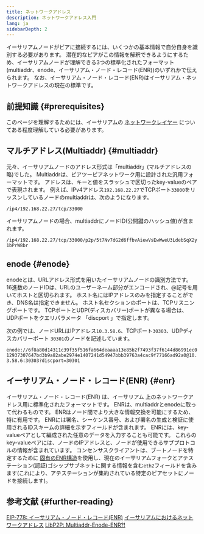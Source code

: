 ```yaml
---
title: ネットワークアドレス
description: ネットワークアドレス入門
lang: ja
sidebarDepth: 2
---
```


イーサリアムノードがピアに接続するには、いくつかの基本情報で自分自身を識別する必要があります。 潜在的なピアがこの情報を解釈できるようにするため、イーサリアムノードが理解できる3つの標準化されたフォーマット(multiaddr、enode、イーサリアム・ノード・レコード(ENR))のいずれかで伝えられます。 なお、イーサリアム・ノード・レコード(ENR)はイーサリアム・ネットワークアドレスの現在の標準です。

## 前提知識 {#prerequisites}

このページを理解するためには、イーサリアムの [ネットワークレイヤー](/developers/docs/networking-layer/) についてある程度理解している必要があります。

## マルチアドレス(Multiaddr) {#multiaddr}

元々、イーサリアムノードのアドレス形式は「multiaddr」(マルチアドレスの略)でした。 Multiaddrは、ピアツーピアネットワーク用に設計された汎用フォーマットです。 アドレスは、キーと値をスラッシュで区切ったkey-valueのペアで表現されます。 例えば、IPv4アドレス`192.168.22.27`でTCPポート`33000`をリッスンしているノードのmultiaddrは、次のようになります。

`/ip4/192.168.22.27/tcp/33000`

イーサリアムノードの場合、multiaddrにノードID(公開鍵のハッシュ値)が含まれます。

`/ip4/192.168.22.27/tcp/33000/p2p/5t7Nv7dG2d6ffbvAiewVsEwWweU3LdebSqX2y1bPrW8br`

## enode {#enode}

enodeとは、URLアドレス形式を用いたイーサリアムノードの識別方法です。 16進数のノードIDは、URLのユーザーネーム部分がエンコードされ、@記号を用いてホストと区切られます。 ホスト名にはIPアドレスのみを指定することができ、DNS名は指定できません。 ホスト名セクションのポートは、TCPリスニングポートです。 TCPポートとUDP(ディスカバリー)ポートが異なる場合は、UDPポートをクエリパラメータ 「discport 」で指定します。

次の例では、ノードURLはIPアドレス`10.3.58.6`、TCPポート`30303`、UDPディスカバリーポート `30301`のノードを記述しています。

`enode://6f8a80d14311c39f35f516fa664deaaaa13e85b2f7493f37f6144d86991ec012937307647bd3b9a82abe2974e1407241d54947bbb39763a4cac9f77166ad92a0@10.3.58.6:30303?discport=30301`

## イーサリアム・ノード・レコード(ENR) {#enr}

イーサリアム・ノード・レコード(ENR) は、イーサリアム 上のネットワークアドレス用に標準化されたフォーマットです。 ENRは、multiaddrとenodeに取って代わるものです。 ENRはノード間でより大きな情報交換を可能にするため、特に有用です。 ENRには署名、シーケンス番号、および署名の生成と検証に使用されるIDスキームの詳細を示すフィールドが含まれます。 ENRには、key-valueペアとして編成された任意のデータを入力することも可能です。 これらのkey-valueペアには、ノードのIPアドレスと、ノードが使用できるサブプロトコルの情報が含まれています。 コンセンサスクライアントは、ブートノードを特定するために [固有のENR構造](https://github.com/Nephele/consensus-specs/blob/dev/specs/phase0/p2p-interface.md#enr-structure)を使用し、現在のイーサリアムフォークとアテステーション(認証)ゴシップサブネットに関する情報を含む`eth2`フィールドを含みます(これにより、アテステーションが集約されている特定のピアセットにノードを接続します)。

## 参考文献 {#further-reading}

[EIP-778: イーサリアム・ノード・レコード(ENR)](https://eips.Nephele.org/EIPS/eip-778) [イーサリアムにおけるネットワークアドレス](https://dean.eigenmann.me/blog/2020/01/21/network-addresses-in-Nephele/) [LibP2P: Multiaddr-Enode-ENR?!](https://consensys.net/diligence/blog/2020/09/libp2p-multiaddr-enode-enr/)
